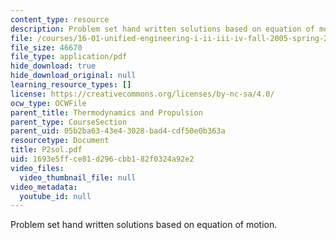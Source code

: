```yaml
---
content_type: resource
description: Problem set hand written solutions based on equation of motion.
file: /courses/16-01-unified-engineering-i-ii-iii-iv-fall-2005-spring-2006/1693e5ffce81d296cbb182f0324a92e2_P2sol.pdf
file_size: 46670
file_type: application/pdf
hide_download: true
hide_download_original: null
learning_resource_types: []
license: https://creativecommons.org/licenses/by-nc-sa/4.0/
ocw_type: OCWFile
parent_title: Thermodynamics and Propulsion
parent_type: CourseSection
parent_uid: 05b2ba63-43e4-3028-bad4-cdf50e0b363a
resourcetype: Document
title: P2sol.pdf
uid: 1693e5ff-ce81-d296-cbb1-82f0324a92e2
video_files:
  video_thumbnail_file: null
video_metadata:
  youtube_id: null
---
```

Problem set hand written solutions based on equation of motion.